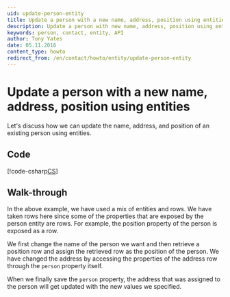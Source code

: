 ```yaml
---
uid: update-person-entity
title: Update a person with a new name, address, position using entities
description: Update a person with new name, address, position using entities
keywords: person, contact, entity, API
author: Tony Yates
date: 05.11.2016
content_type: howto
redirect_from: /en/contact/howto/entity/update-person-entity
---
```


# Update a person with a new name, address, position using entities

Let's discuss how we can update the name, address, and position of an existing person using entities.

## Code

[!code-csharp[CS](includes/update-person-entity.cs)]

## Walk-through

In the above example, we have used a mix of entities and rows. We have taken rows here since some of the properties that are exposed by the person entity are rows. For example, the position property of the person is exposed as a row.

We first change the name of the person we want and then retrieve a position row and assign the retrieved row as the position of the person. We have changed the address by accessing the properties of the address row through the `person` property itself.

When we finally save the `person` property, the address that was assigned to the person will get updated with the new values we specified.
